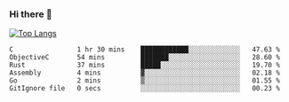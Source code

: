 ### Hi there 👋

<!--
**3Xpl0it3r/3Xpl0it3r** is a ✨ _special_ ✨ repository because its `README.md` (this file) appears on your GitHub profile.

Here are some ideas to get you started:

- 🔭 I’m currently working on ...
- 🌱 I’m currently learning ...
- 👯 I’m looking to collaborate on ...
- 🤔 I’m looking for help with ...
- 💬 Ask me about ...
- 📫 How to reach me: ...
- 😄 Pronouns: ...
- ⚡ Fun fact: ...
-->


[![Top Langs](https://github-readme-stats.vercel.app/api/top-langs/?username=3Xpl0it3r&layout=compact)](https://github.com/3Xpl0it3r/3Xpl0it3r)

<!--START_SECTION:waka-->

```text
C                1 hr 30 mins    ████████████░░░░░░░░░░░░░   47.63 %
ObjectiveC       54 mins         ███████░░░░░░░░░░░░░░░░░░   28.60 %
Rust             37 mins         █████░░░░░░░░░░░░░░░░░░░░   19.70 %
Assembly         4 mins          ▓░░░░░░░░░░░░░░░░░░░░░░░░   02.18 %
Go               2 mins          ▒░░░░░░░░░░░░░░░░░░░░░░░░   01.55 %
GitIgnore file   0 secs          ░░░░░░░░░░░░░░░░░░░░░░░░░   00.23 %
```

<!--END_SECTION:waka-->
